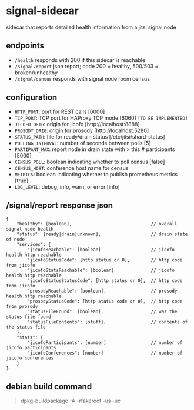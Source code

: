 # signal-sidecar
sidecar that reports detailed health information from a jitsi signal node

## endpoints

* `/health` responds with 200 if this sidecar is reachable
* `/signal/report` json report; code 200 = healthy, 500/503 = broken/unhealthy
* `/signal/census` responds with signal node room census

## configuration

* `HTTP_PORT`: port for REST calls [6000]
* `TCP_PORT`: TCP port for HAProxy TCP mode [6060] `[TO BE IMPLEMENTED]`
* `JICOFO_ORIG`: origin for jicofo [http://localhost:8888]
* `PROSODY_ORIG`: origin for prosody [http://localhost:5280]
* `STATUS_PATH`: file for ready/drain status [/etc/jitsi/shard-status]
* `POLLING_INTERVAL`: number of seconds between polls [5]
* `PARTIPANT_MAX`: report node in drain state with > this # participants [5000]
* `CENSUS_POLL`: boolean indicating whether to poll census [false]
* `CENSUS_HOST`: conference host name for census
* `METRICS`: boolean indicating whether to publish prometheus metrics [true]
* `LOG_LEVEL`: debug, info, warn, or error [info]

## /signal/report response json

```
{
    "healthy": [boolean],                              // overall signal node health
    "status": [ready|drain|unknown],                   // drain state of node
    "services": {
        "jicofoReachable": [boolean]                   // jicofo health http reachable
        "jicofoStatusCode": [http status or 0],        // http code from jicofo
        "jicofoStatsReachable": [boolean]              // jicofo health http reachable
        "jicofoStatusStatusCode": [http status or 0],  // http code from jicofo
        "prosodyReachable": [boolean],                 // prosody health http reachable
        "prosodyStatusCode": [http status code or 0],  // http code from prosody
        "statusFileFound": [boolean],                  // was the status file found
        "statusFileContents": [stuff],                 // contents of the status file
    },
    "stats": {
        "jicofoParticipants": [number]                 // number of jicofo participants
        "jicofoConferences": [number]                  // number of jicofo conferences
    }
}
```
## debian build command

> dpkg-buildpackage -A -rfakeroot -us -uc
